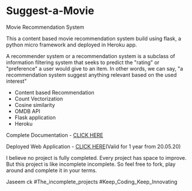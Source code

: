 # Suggest-a-Movie
Movie Recommendation System

This a content based movie recommendation system build using flask, a python micro framework and deployed in Heroku app. 

A recommender system or a recommendation system is a subclass of information filtering system that seeks to predict the "rating" or "preference" a user would give to an item. In other words, we can say, "a recommendation system suggest anything relevant based on the used interest"

* Content based Recommendation
* Count Vectorization
* Cosine similarity
* OMDB API
* Flask application
* Heroku

Complete Documentation - [CLICK HERE](https://medium.com/@jaseemckclt/the-incomplete-projects-792b12eabaaa)

Deployed Web Application - [CLICK HERE](https://suggest-movie-for-me.herokuapp.com/)(Valid for 1 year from 20.05.20)

I believe no project is fully completed. Every project has space to improve. But this project is like incomplete incomplete. So feel free to fork, play around and complete it in your terms.

<Feel free to contact me and contribute to the project>

Jaseem ck
#The_incomplete_projects
#Keep_Coding_Keep_Innovating
